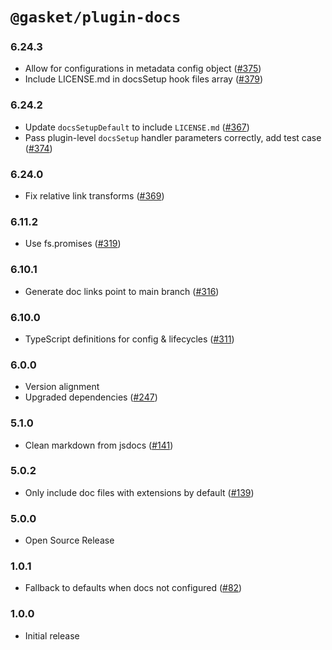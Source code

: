 # `@gasket/plugin-docs`

### 6.24.3

- Allow for configurations in metadata config object ([#375])
- Include LICENSE.md in docsSetup hook files array ([#379])

### 6.24.2

- Update `docsSetupDefault` to include `LICENSE.md` ([#367])
- Pass plugin-level `docsSetup` handler parameters correctly, add test case ([#374])

### 6.24.0

- Fix relative link transforms ([#369])

### 6.11.2

- Use fs.promises ([#319])

### 6.10.1

- Generate doc links point to main branch ([#316])

### 6.10.0

- TypeScript definitions for config & lifecycles ([#311])

### 6.0.0

- Version alignment
- Upgraded dependencies ([#247])

### 5.1.0

- Clean markdown from jsdocs ([#141])

### 5.0.2

- Only include doc files with extensions by default ([#139])

### 5.0.0

- Open Source Release

### 1.0.1

- Fallback to defaults when docs not configured ([#82])

### 1.0.0

- Initial release


[#82]:https://github.com/godaddy/gasket/pull/82
[#139]:https://github.com/godaddy/gasket/pull/139
[#141]: https://github.com/godaddy/gasket/pull/141
[#247]: https://github.com/godaddy/gasket/pull/247
[#311]: https://github.com/godaddy/gasket/pull/311
[#316]: https://github.com/godaddy/gasket/pull/316
[#319]: https://github.com/godaddy/gasket/pull/319
[#367]: https://github.com/godaddy/gasket/pull/367
[#369]: https://github.com/godaddy/gasket/pull/369
[#374]: https://github.com/godaddy/gasket/pull/374
[#375]: https://github.com/godaddy/gasket/pull/375
[#379]: https://github.com/godaddy/gasket/pull/379
